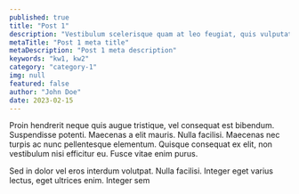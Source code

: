 ```yaml
---
published: true
title: "Post 1"
description: "Vestibulum scelerisque quam at leo feugiat, quis vulputate dui suscipit."
metaTitle: "Post 1 meta title"
metaDescription: "Post 1 meta description"
keywords: "kw1, kw2"
category: "category-1"
img: null
featured: false
author: "John Doe"
date: 2023-02-15
---
```

Proin hendrerit neque quis augue tristique, vel consequat est bibendum. Suspendisse potenti. Maecenas a elit mauris. Nulla facilisi. Maecenas nec turpis ac nunc pellentesque elementum. Quisque consequat ex elit, non vestibulum nisi efficitur eu. Fusce vitae enim purus. 

Sed in dolor vel eros interdum volutpat. Nulla facilisi. Integer eget varius lectus, eget ultrices enim. Integer sem